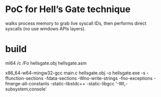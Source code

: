 # PoC for Hell’s Gate technique
walks process memory to grab live syscall IDs, then performs direct syscalls (no use windows APIs layers).

# build
ml64 /c /Fo hellsgate.obj hellsgate.asm

x86_64-w64-mingw32-gcc main.c hellsgate.obj -o hellsgate.exe -s -ffunction-sections -fdata-sections -Wno-write-strings -fno-exceptions -fmerge-all-constants -static-libstdc++ -static-libgcc '-Wl,-subsystem,console'
